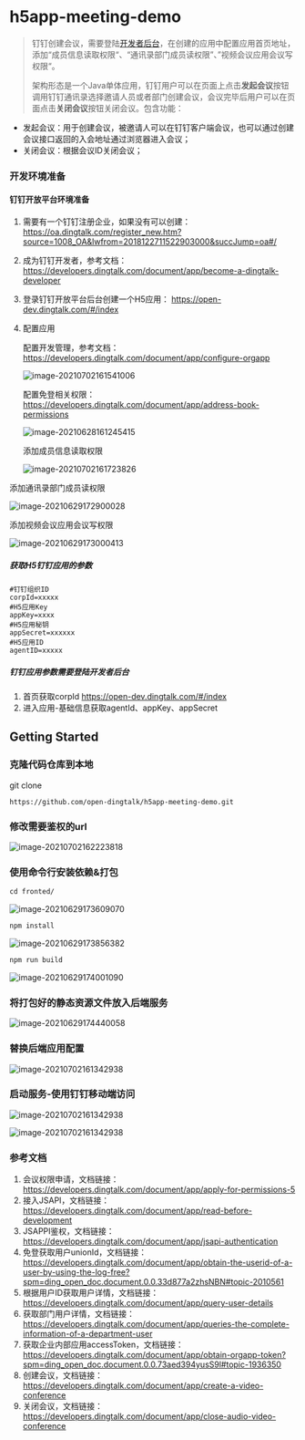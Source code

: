 # h5app-meeting-demo

> 钉钉创建会议，需要登陆[开发者后台](https://open-dev.dingtalk.com/)，在创建的应用中配置应用首页地址，添加“成员信息读取权限“、“通讯录部门成员读权限”、”视频会议应用会议写权限“。
>
> 架构形态是一个Java单体应用，钉钉用户可以在页面上点击**发起会议**按钮调用钉钉通讯录选择邀请人员或者部门创建会议，会议完毕后用户可以在页面点击**关闭会议**按钮关闭会议。包含功能：

- 发起会议：用于创建会议，被邀请人可以在钉钉客户端会议，也可以通过创建会议接口返回的入会地址通过浏览器进入会议；
- 关闭会议：根据会议ID关闭会议；

### 开发环境准备

#### 钉钉开放平台环境准备

1. 需要有一个钉钉注册企业，如果没有可以创建：https://oa.dingtalk.com/register_new.htm?source=1008_OA&lwfrom=2018122711522903000&succJump=oa#/

2. 成为钉钉开发者，参考文档：https://developers.dingtalk.com/document/app/become-a-dingtalk-developer

3. 登录钉钉开放平台后台创建一个H5应用： https://open-dev.dingtalk.com/#/index

4. 配置应用

   配置开发管理，参考文档：https://developers.dingtalk.com/document/app/configure-orgapp

   ![image-20210702161541006](https://img.alicdn.com/imgextra/i4/O1CN01OHKBbK1fcPe3l30PV_!!6000000004027-2-tps-2878-1064.png)

   配置免登相关权限：https://developers.dingtalk.com/document/app/address-book-permissions

   ![image-20210628161245415](https://img.alicdn.com/imgextra/i4/O1CN01fvqz0z1J8iQ1XSiRi_!!6000000000984-2-tps-2828-1200.png)

   添加成员信息读取权限

   ![image-20210702161723826](https://img.alicdn.com/imgextra/i2/O1CN01Cw9zQW1GBVzZdn2ej_!!6000000000584-2-tps-2862-1154.png)

添加通讯录部门成员读权限

![image-20210629172900028](https://img.alicdn.com/imgextra/i3/O1CN017gM55e1FrMZA3vCn1_!!6000000000540-2-tps-2852-1170.png)

添加视频会议应用会议写权限

![image-20210629173000413](https://img.alicdn.com/imgextra/i3/O1CN01TBv3Ts1fzlqWZfv4R_!!6000000004078-2-tps-2844-1160.png)

##### 获取H5钉钉应用的参数

```properties
#钉钉组织ID
corpId=xxxxx
#H5应用Key
appKey=xxxx
#H5应用秘钥
appSecret=xxxxxx
#H5应用ID
agentID=xxxxx
```

##### 钉钉应用参数需要登陆开发者后台

1. 首页获取corpId https://open-dev.dingtalk.com/#/index
2. 进入应用-基础信息获取agentId、appKey、appSecret

## Getting Started

### 克隆代码仓库到本地

git clone

```
https://github.com/open-dingtalk/h5app-meeting-demo.git
```

### 修改需要鉴权的url

![image-20210702162223818](https://img.alicdn.com/imgextra/i2/O1CN01igAD421P8c1dSUSFp_!!6000000001796-2-tps-2622-998.png)

### 使用命令行安装依赖&打包

```txt
cd fronted/
```

![image-20210629173609070](https://img.alicdn.com/imgextra/i3/O1CN0129OwPi1fkem44fFKT_!!6000000004045-2-tps-2492-728.png)

```txt
npm install
```

![image-20210629173856382](https://img.alicdn.com/imgextra/i1/O1CN01aJ5SC31MRRSS8Boi6_!!6000000001431-2-tps-2196-938.png)

```txt
npm run build
```

![image-20210629174001090](https://img.alicdn.com/imgextra/i1/O1CN01Vxi9rM1nCmPIYJrxB_!!6000000005054-2-tps-2004-1076.png)

### 将打包好的静态资源文件放入后端服务

![image-20210629174440058](https://img.alicdn.com/imgextra/i3/O1CN01NJ199X1fP89uCNv3a_!!6000000003998-2-tps-2174-1602.png)

### 替换后端应用配置

![image-20210702161342938](https://img.alicdn.com/imgextra/i3/O1CN011C2NFX1coN8qE1ttP_!!6000000003647-2-tps-2648-1104.png)

### 启动服务-使用钉钉移动端访问

![image-20210702161342938](https://img.alicdn.com/imgextra/i2/O1CN01aOKVj51VRHrrGAUDe_!!6000000002649-0-tps-324-720.jpg)

![image-20210702161342938](https://img.alicdn.com/imgextra/i3/O1CN01DazjWD1XXokQWOIXE_!!6000000002934-2-tps-1080-1420.png)

### 参考文档

1. 会议权限申请，文档链接：https://developers.dingtalk.com/document/app/apply-for-permissions-5
2. 接入JSAPI，文档链接：https://developers.dingtalk.com/document/app/read-before-development
3. JSAPPI鉴权，文档链接：https://developers.dingtalk.com/document/app/jsapi-authentication
4. 免登获取用户unionId，文档链接：https://developers.dingtalk.com/document/app/obtain-the-userid-of-a-user-by-using-the-log-free?spm=ding_open_doc.document.0.0.33d877a2zhsNBN#topic-2010561
5. 根据用户ID获取用户详情，文档链接：https://developers.dingtalk.com/document/app/query-user-details
6. 获取部门用户详情，文档链接：https://developers.dingtalk.com/document/app/queries-the-complete-information-of-a-department-user
7. 获取企业内部应用accessToken，文档链接：https://developers.dingtalk.com/document/app/obtain-orgapp-token?spm=ding_open_doc.document.0.0.73aed394yusS9l#topic-1936350
8. 创建会议，文档链接：https://developers.dingtalk.com/document/app/create-a-video-conference
9. 关闭会议，文档链接：https://developers.dingtalk.com/document/app/close-audio-video-conference

